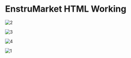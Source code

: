 # EnstruMarket HTML Working

![2](https://user-images.githubusercontent.com/81089561/131707986-827e6f8c-3e22-4fe4-922b-fac1c3616cb9.jpg)

![3](https://user-images.githubusercontent.com/81089561/131708007-0e4e2856-b0dd-43b2-b3a5-e453e542ba55.jpg)

![4](https://user-images.githubusercontent.com/81089561/131708023-ab49dc8f-f5a6-49db-86d4-58472fa91b95.jpg)

![1](https://user-images.githubusercontent.com/81089561/131708055-5a9295a2-9f13-446c-a665-554523432fc8.jpg)

